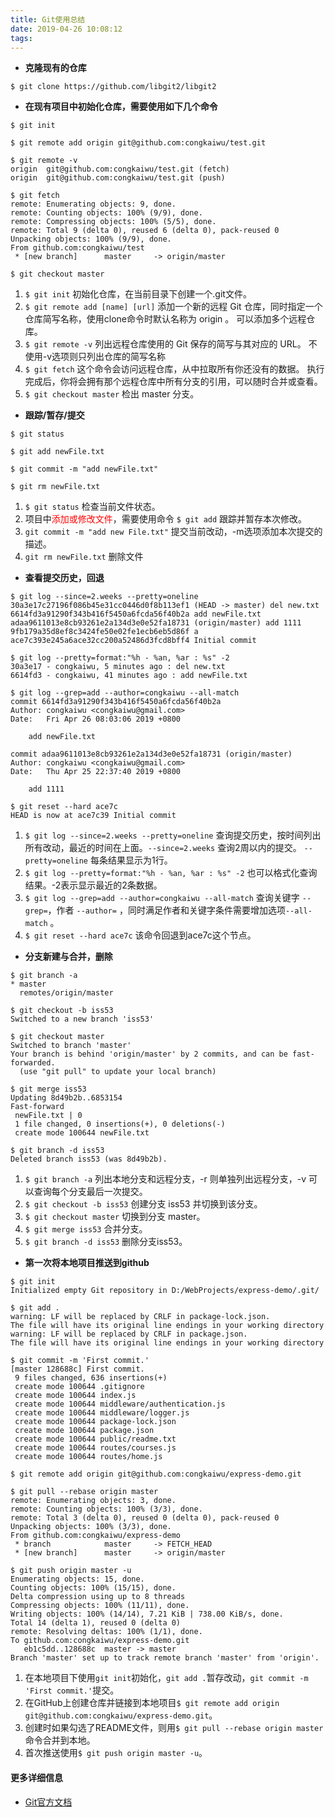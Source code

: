 ```yaml
---
title: Git使用总结
date: 2019-04-26 10:08:12
tags:
---
```

* **克隆现有的仓库**
```
$ git clone https://github.com/libgit2/libgit2
```

* **在现有项目中初始化仓库，需要使用如下几个命令**
```
$ git init 

$ git remote add origin git@github.com:congkaiwu/test.git 

$ git remote -v 
origin  git@github.com:congkaiwu/test.git (fetch)
origin  git@github.com:congkaiwu/test.git (push)

$ git fetch
remote: Enumerating objects: 9, done.
remote: Counting objects: 100% (9/9), done.
remote: Compressing objects: 100% (5/5), done.
remote: Total 9 (delta 0), reused 6 (delta 0), pack-reused 0
Unpacking objects: 100% (9/9), done.
From github.com:congkaiwu/test
 * [new branch]      master     -> origin/master

$ git checkout master

```
   1. `$ git init` 初始化仓库，在当前目录下创建一个.git文件。
   2. `$ git remote add [name] [url]` 添加一个新的远程 Git 仓库，同时指定一个仓库简写名称，使用clone命令时默认名称为 origin 。 可以添加多个远程仓库。
   3. `$ git remote -v` 列出远程仓库使用的 Git 保存的简写与其对应的 URL。 不使用-v选项则只列出仓库的简写名称
   4. `$ git fetch` 这个命令会访问远程仓库，从中拉取所有你还没有的数据。 执行完成后，你将会拥有那个远程仓库中所有分支的引用，可以随时合并或查看。
   5. `$ git checkout master` 检出 master 分支。

* **跟踪/暂存/提交**
```
$ git status

$ git add newFile.txt

$ git commit -m "add newFile.txt"

$ git rm newFile.txt

```
   1. `$ git status` 检查当前文件状态。
   2. 项目中<font color=red>添加或修改文件</font>，需要使用命令 `$ git add` 跟踪并暂存本次修改。
   3. `git commit -m "add new File.txt"` 提交当前改动，-m选项添加本次提交的描述。
   4. `git rm newFile.txt` 删除文件

* **查看提交历史，回退**
```
$ git log --since=2.weeks --pretty=oneline
30a3e17c27196f086b45e31cc0446d0f8b113ef1 (HEAD -> master) del new.txt
6614fd3a91290f343b416f5450a6fcda56f40b2a add newFile.txt
adaa9611013e8cb93261e2a134d3e0e52fa18731 (origin/master) add 1111
9fb179a35d8ef8c3424fe50e02fe1ecb6eb5d86f a
ace7c393e245a6ace32cc200a52486d3fcd8bff4 Initial commit

$ git log --pretty=format:"%h - %an, %ar : %s" -2
30a3e17 - congkaiwu, 5 minutes ago : del new.txt
6614fd3 - congkaiwu, 41 minutes ago : add newFile.txt

$ git log --grep=add --author=congkaiwu --all-match
commit 6614fd3a91290f343b416f5450a6fcda56f40b2a
Author: congkaiwu <congkaiwu@gmail.com>
Date:   Fri Apr 26 08:03:06 2019 +0800

    add newFile.txt

commit adaa9611013e8cb93261e2a134d3e0e52fa18731 (origin/master)
Author: congkaiwu <congkaiwu@gmail.com>
Date:   Thu Apr 25 22:37:40 2019 +0800

    add 1111

$ git reset --hard ace7c
HEAD is now at ace7c39 Initial commit

```
   1. `$ git log --since=2.weeks --pretty=oneline` 查询提交历史，按时间列出所有改动，最近的时间在上面。`--since=2.weeks` 查询2周以内的提交。 `--pretty=oneline` 每条结果显示为1行。
   2. `$ git log --pretty=format:"%h - %an, %ar : %s" -2` 也可以格式化查询结果。-2表示显示最近的2条数据。
   3. `$ git log --grep=add --author=congkaiwu --all-match` 查询关键字 `--grep=`，作者 `--author=` ，同时满足作者和关键字条件需要增加选项`--all-match` 。
   4. `$ git reset --hard ace7c` 该命令回退到ace7c这个节点。

* **分支新建与合并，删除**
```
$ git branch -a
* master
  remotes/origin/master

$ git checkout -b iss53
Switched to a new branch 'iss53'

$ git checkout master
Switched to branch 'master'
Your branch is behind 'origin/master' by 2 commits, and can be fast-forwarded.
  (use "git pull" to update your local branch)

$ git merge iss53
Updating 8d49b2b..6853154
Fast-forward
 newFile.txt | 0
 1 file changed, 0 insertions(+), 0 deletions(-)
 create mode 100644 newFile.txt

$ git branch -d iss53
Deleted branch iss53 (was 8d49b2b).

```
   1. `$ git branch -a` 列出本地分支和远程分支，-r 则单独列出远程分支，-v 可以查询每个分支最后一次提交。
   2. `$ git checkout -b iss53` 创建分支 iss53 并切换到该分支。
   3. `$ git checkout master` 切换到分支 master。
   4. `$ git merge iss53` 合并分支。
   5. `$ git branch -d iss53` 删除分支iss53。

* **第一次将本地项目推送到github**
```
$ git init
Initialized empty Git repository in D:/WebProjects/express-demo/.git/

$ git add .
warning: LF will be replaced by CRLF in package-lock.json.
The file will have its original line endings in your working directory
warning: LF will be replaced by CRLF in package.json.
The file will have its original line endings in your working directory

$ git commit -m 'First commit.'
[master 128688c] First commit.
 9 files changed, 636 insertions(+)
 create mode 100644 .gitignore
 create mode 100644 index.js
 create mode 100644 middleware/authentication.js
 create mode 100644 middleware/logger.js
 create mode 100644 package-lock.json
 create mode 100644 package.json
 create mode 100644 public/readme.txt
 create mode 100644 routes/courses.js
 create mode 100644 routes/home.js

$ git remote add origin git@github.com:congkaiwu/express-demo.git

$ git pull --rebase origin master
remote: Enumerating objects: 3, done.
remote: Counting objects: 100% (3/3), done.
remote: Total 3 (delta 0), reused 0 (delta 0), pack-reused 0
Unpacking objects: 100% (3/3), done.
From github.com:congkaiwu/express-demo
 * branch            master     -> FETCH_HEAD
 * [new branch]      master     -> origin/master

$ git push origin master -u
Enumerating objects: 15, done.
Counting objects: 100% (15/15), done.
Delta compression using up to 8 threads
Compressing objects: 100% (11/11), done.
Writing objects: 100% (14/14), 7.21 KiB | 738.00 KiB/s, done.
Total 14 (delta 1), reused 0 (delta 0)
remote: Resolving deltas: 100% (1/1), done.
To github.com:congkaiwu/express-demo.git
   eb1c5dd..128688c  master -> master
Branch 'master' set up to track remote branch 'master' from 'origin'.

```
   1. 在本地项目下使用`git init`初始化，`git add .`暂存改动，`git commit -m 'First commit.'`提交。
   2. 在GitHub上创建仓库并链接到本地项目`$ git remote add origin git@github.com:congkaiwu/express-demo.git`。
   3. 创建时如果勾选了README文件，则用`$ git pull --rebase origin master`命令合并到本地。
   4. 首次推送使用`$ git push origin master -u`。


#### 更多详细信息
* [Git官方文档](https://git-scm.com/book/en/v2)